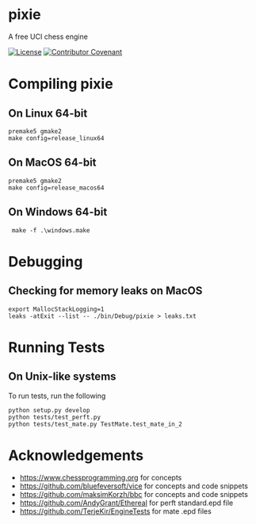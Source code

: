 # pixie

A free UCI chess engine

[![License](https://img.shields.io/github/license/codemaniac/pixie)](LICENSE)
[![Contributor Covenant](https://img.shields.io/badge/Contributor%20Covenant-2.1-4baaaa.svg)](CODE_OF_CONDUCT.md)

# Compiling pixie

## On Linux 64-bit

```
premake5 gmake2
make config=release_linux64
```

## On MacOS 64-bit

```
premake5 gmake2
make config=release_macos64
```

## On Windows 64-bit

```
 make -f .\windows.make
```

# Debugging

## Checking for memory leaks on MacOS

```
export MallocStackLogging=1
leaks -atExit --list -- ./bin/Debug/pixie > leaks.txt
```

# Running Tests

## On Unix-like systems

To run tests, run the following

```
python setup.py develop
python tests/test_perft.py
python tests/test_mate.py TestMate.test_mate_in_2
```

# Acknowledgements

- https://www.chessprogramming.org for concepts
- https://github.com/bluefeversoft/vice for concepts and code snippets
- https://github.com/maksimKorzh/bbc for concepts and code snippets
- https://github.com/AndyGrant/Ethereal for perft standard.epd file
- https://github.com/TerjeKir/EngineTests for mate .epd files
